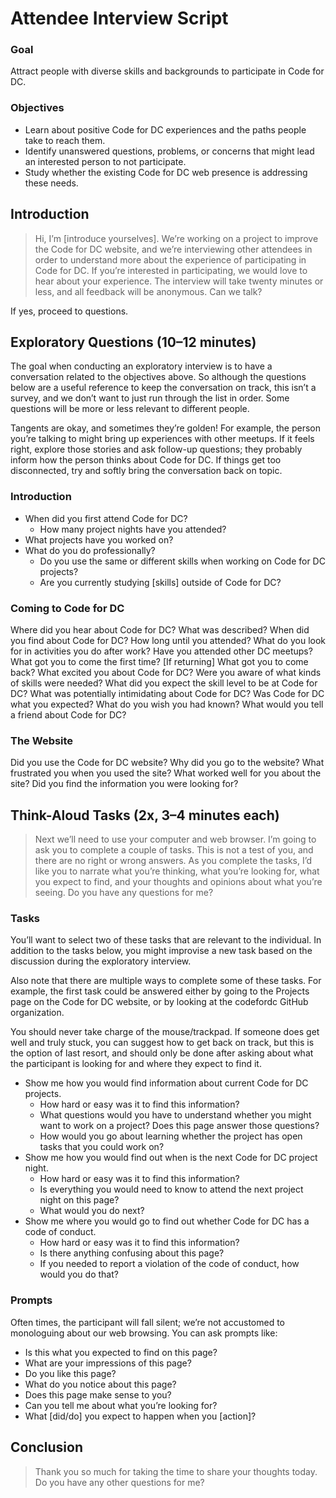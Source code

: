 # Attendee Interview Script

### Goal

Attract people with diverse skills and backgrounds to participate in Code for DC.

### Objectives

* Learn about positive Code for DC experiences and the paths people take to reach them.
* Identify unanswered questions, problems, or concerns that might lead an interested person to not participate.
* Study whether the existing Code for DC web presence is addressing these needs.

## Introduction

> Hi, I’m [introduce yourselves]. We’re working on a project to improve the Code for DC website, and we’re interviewing other attendees in order to understand more about the experience of participating in Code for DC. If you’re interested in participating, we would love to hear about your experience. The interview will take twenty minutes or less, and all feedback will be anonymous. Can we talk?

If yes, proceed to questions.

## Exploratory Questions (10–12 minutes)

The goal when conducting an exploratory interview is to have a conversation related to the objectives above. So although the questions below are a useful reference to keep the conversation on track, this isn’t a survey, and we don’t want to just run through the list in order. Some questions will be more or less relevant to different people.

Tangents are okay, and sometimes they’re golden! For example, the person you’re talking to might bring up experiences with other meetups. If it feels right, explore those stories and ask follow-up questions; they probably inform how the person thinks about Code for DC. If things get too disconnected, try and softly bring the conversation back on topic.

### Introduction

* When did you first attend Code for DC?
  * How many project nights have you attended?
* What projects have you worked on?
* What do you do professionally?
  * Do you use the same or different skills when working on Code for DC projects?
  * Are you currently studying [skills] outside of Code for DC?

### Coming to Code for DC

Where did you hear about Code for DC? What was described?
When did you find about Code for DC? How long until you attended?
What do you look for in activities you do after work?
Have you attended other DC meetups?
What got you to come the first time?
[If returning] What got you to come back?
What excited you about Code for DC?
Were you aware of what kinds of skills were needed?
What did you expect the skill level to be at Code for DC?
What was potentially intimidating about Code for DC?
Was Code for DC what you expected?
What do you wish you had known? What would you tell a friend about Code for DC?

### The Website

Did you use the Code for DC website?
Why did you go to the website?
What frustrated you when you used the site?
What worked well for you about the site?
Did you find the information you were looking for?


## Think-Aloud Tasks (2x, 3–4 minutes each)

> Next we’ll need to use your computer and web browser. I’m going to ask you to complete a couple of tasks. This is not a test of you, and there are no right or wrong answers. As you complete the tasks, I’d like you to narrate what you’re thinking, what you’re looking for, what you expect to find, and your thoughts and opinions about what you’re seeing. Do you have any questions for me?

### Tasks

You’ll want to select two of these tasks that are relevant to the individual. In addition to the tasks below, you might improvise a new task based on the discussion during the exploratory interview.

Also note that there are multiple ways to complete some of these tasks. For example, the first task could be answered either by going to the Projects page on the Code for DC website, or by looking at the codefordc GitHub organization.

You should never take charge of the mouse/trackpad. If someone does get well and truly stuck, you can suggest how to get back on track, but this is the option of last resort, and should only be done after asking about what the participant is looking for and where they expect to find it.

* Show me how you would find information about current Code for DC projects.
  * How hard or easy was it to find this information?
  * What questions would you have to understand whether you might want to work on a project? Does this page answer those questions?
  * How would you go about learning whether the project has open tasks that you could work on?
* Show me how you would find out when is the next Code for DC project night.
  * How hard or easy was it to find this information?
  * Is everything you would need to know to attend the next project night on this page?
  * What would you do next?
* Show me where you would go to find out whether Code for DC has a code of conduct.
  * How hard or easy was it to find this information?
  * Is there anything confusing about this page?
  * If you needed to report a violation of the code of conduct, how would you do that?

### Prompts

Often times, the participant will fall silent; we’re not accustomed to monologuing about our web browsing. You can ask prompts like:

* Is this what you expected to find on this page?
* What are your impressions of this page?
* Do you like this page?
* What do you notice about this page?
* Does this page make sense to you?
* Can you tell me about what you’re looking for?
* What [did/do] you expect to happen when you [action]?

## Conclusion

> Thank you so much for taking the time to share your thoughts today. Do you have any other questions for me?
